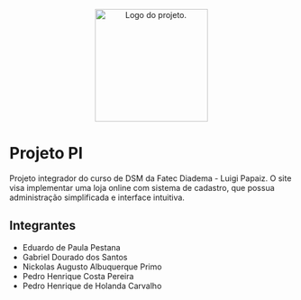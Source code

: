 <p align="center">
  <picture>
    <source media="(prefers-color-scheme: dark)" srcset="assets/img/logos/logob.png" width="200px">
    <source media="(prefers-color-scheme: light)" srcset="assets/img/logos/logoa.png" width="200px">
    <img alt="Logo do projeto.">
  </picture>
</p>


# Projeto PI
Projeto integrador do curso de DSM da Fatec Diadema - Luigi Papaiz. O site visa implementar uma loja online com sistema de cadastro, que possua administração simplificada e interface intuitiva.

## Integrantes
- Eduardo de Paula Pestana
- Gabriel Dourado dos Santos
- Nickolas Augusto Albuquerque Primo
- Pedro Henrique Costa Pereira
- Pedro Henrique de Holanda Carvalho
